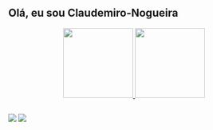 ## Olá, eu sou Claudemiro-Nogueira
<div align="center" align="center">
  <a href="https://github.com/Claudemiro-Nogueira">
  <img height="140em" src="https://github-readme-stats.vercel.app/api?username=Claudemiro-Nogueira&show_icons=true&theme=dracula&include_all_commits=true&count_private=true"/>
  <img height="140em" src="https://github-readme-stats.vercel.app/api/top-langs/?username=Claudemiro-Nogueira&layout=compact&langs_count=7&theme=dracula"/>
</div>

  
##

<div>
  <a href="https://www.instagram.com/_claudemiro_nogueira/" target="_blank"><img src="https://img.shields.io/badge/-Instagram-%23E4405F?style=for-the-badge&logo=instagram&logoColor=white" target="_blank"></a>
  <a href="https://www.linkedin.com/in/claudemiro-nogueira-809817227" target="_blank"><img src="https://img.shields.io/badge/-LinkedIn-%230077B5?style=for-the-badge&logo=linkedin&logoColor=white" target="_blank"></a> 
  
</div>
